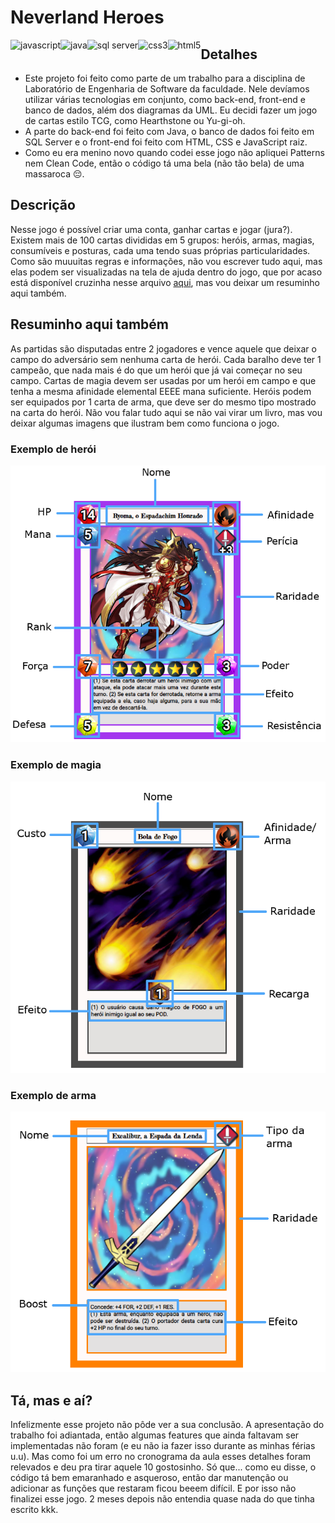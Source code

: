 # Neverland Heroes 
<img align="left" alt="javascript" src="https://img.shields.io/badge/-javascript-F7DF1E?logo=javascript&logoColor=3e3e3e&style=for-the-badge" />
<img align="left" alt="java" src="https://img.shields.io/badge/-java-007396?logo=java&logoColor=white&style=for-the-badge" />
<img align="left" alt="sql server" src="https://img.shields.io/badge/-sql%20server-2b2b2b?logo=microsoft-sql-server&logoColor=CC2927&style=for-the-badge" />
<img align="left" alt="css3" src="https://img.shields.io/badge/-css3-1572B6?logo=css3&logoColor=white&style=for-the-badge" />
<img align="left" alt="html5" src="https://img.shields.io/badge/-html5-E34F26?logo=html5&logoColor=white&style=for-the-badge" />

## Detalhes

- Este projeto foi feito como parte de um trabalho para a disciplina de Laboratório de Engenharia de Software da faculdade. Nele devíamos utilizar várias tecnologias em conjunto, como back-end, front-end e banco de dados, além dos diagramas da UML. Eu decidi fazer um jogo de cartas estilo TCG, como Hearthstone ou Yu-gi-oh. 
- A parte do back-end foi feito com Java, o banco de dados foi feito em SQL Server e o front-end foi feito com HTML, CSS e JavaScript raiz.
- Como eu era menino novo quando codei esse jogo não apliquei Patterns nem Clean Code, então o código tá uma bela (não tão bela) de uma massaroca 😔.

## Descrição

Nesse jogo é possível criar uma conta, ganhar cartas e jogar (jura?). Existem mais de 100 cartas divididas em 5 grupos: heróis, armas, magias, consumíveis e posturas, cada uma tendo suas próprias particularidades. Como são muuuitas regras e informações, não vou escrever tudo aqui, mas elas podem ser visualizadas na tela de ajuda dentro do jogo, que por acaso está disponível cruzinha nesse arquivo [aqui](https://github.com/Scalibacon/LES-CardGame/blob/master/WebContent/ajuda.jsp), mas vou deixar um resuminho aqui também.

## Resuminho aqui também

As partidas são disputadas entre 2 jogadores e vence aquele que deixar o campo do adversário sem nenhuma carta de herói. Cada baralho deve ter 1 campeão, que nada mais é do que um herói que já vai começar no seu campo. Cartas de magia devem ser usadas por um herói em campo e que tenha a mesma afinidade elemental EEEE mana suficiente. Heróis podem ser equipados por 1 carta de arma, que deve ser do mesmo tipo mostrado na carta do herói. Não vou falar tudo aqui se não vai virar um livro, mas vou deixar algumas imagens que ilustram bem como funciona o jogo.


### Exemplo de herói

<img width="550px" style="background-color: rgba(222,222,222,1)" alt="herói" src="./WebContent/img/help-hero.png">


### Exemplo de magia

<img width="550px" style="background-color: rgba(222,222,222,1)" alt="herói" src="./WebContent/img/help-spell.png">


### Exemplo de arma

<img width="550px" style="background-color: white;" alt="herói" src="./WebContent/img/help-weapon.png">


## Tá, mas e aí?

Infelizmente esse projeto não pôde ver a sua conclusão. A apresentação do trabalho foi adiantada, então algumas features que ainda faltavam ser implementadas não foram (e eu não ia fazer isso durante as minhas férias u.u). Mas como foi um erro no cronograma da aula esses detalhes foram relevados e deu pra tirar aquele 10 gostosinho. Só que... como eu disse, o código tá bem emaranhado e asqueroso, então dar manutenção ou adicionar as funções que restaram ficou beeem difícil. E por isso não finalizei esse jogo. 2 meses depois não entendia quase nada do que tinha escrito kkk.
